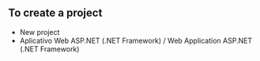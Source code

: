 ﻿## To create a project
* New project
* Aplicativo Web ASP.NET (.NET Framework) / Web Application ASP.NET (.NET Framework)